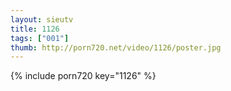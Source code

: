 ```yaml
--- 
layout: sieutv
title: 1126
tags: ["001"]
thumb: http://porn720.net/video/1126/poster.jpg
---
```

{% include porn720 key="1126" %} 
